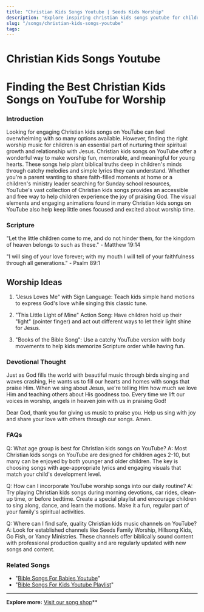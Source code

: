 ```yaml
---
title: "Christian Kids Songs Youtube | Seeds Kids Worship"
description: "Explore inspiring christian kids songs youtube for children's worship and faith development. Biblical music resources for families and ministry."
slug: "/songs/christian-kids-songs-youtube"
tags:
---
```


# Christian Kids Songs Youtube

# Finding the Best Christian Kids Songs on YouTube for Worship

### Introduction
Looking for engaging Christian kids songs on YouTube can feel overwhelming with so many options available. However, finding the right worship music for children is an essential part of nurturing their spiritual growth and relationship with Jesus. Christian kids songs on YouTube offer a wonderful way to make worship fun, memorable, and meaningful for young hearts. These songs help plant biblical truths deep in children's minds through catchy melodies and simple lyrics they can understand. Whether you're a parent wanting to share faith-filled moments at home or a children's ministry leader searching for Sunday school resources, YouTube's vast collection of Christian kids songs provides an accessible and free way to help children experience the joy of praising God. The visual elements and engaging animations found in many Christian kids songs on YouTube also help keep little ones focused and excited about worship time.

### Scripture
"Let the little children come to me, and do not hinder them, for the kingdom of heaven belongs to such as these." - Matthew 19:14

"I will sing of your love forever; with my mouth I will tell of your faithfulness through all generations." - Psalm 89:1

## Worship Ideas
1. "Jesus Loves Me" with Sign Language: Teach kids simple hand motions to express God's love while singing this classic tune.

2. "This Little Light of Mine" Action Song: Have children hold up their "light" (pointer finger) and act out different ways to let their light shine for Jesus.

3. "Books of the Bible Song": Use a catchy YouTube version with body movements to help kids memorize Scripture order while having fun.

### Devotional Thought
Just as God fills the world with beautiful music through birds singing and waves crashing, He wants us to fill our hearts and homes with songs that praise Him. When we sing about Jesus, we're telling Him how much we love Him and teaching others about His goodness too. Every time we lift our voices in worship, angels in heaven join with us in praising God!

Dear God, thank you for giving us music to praise you. Help us sing with joy and share your love with others through our songs. Amen.

### FAQs
Q: What age group is best for Christian kids songs on YouTube?
A: Most Christian kids songs on YouTube are designed for children ages 2-10, but many can be enjoyed by both younger and older children. The key is choosing songs with age-appropriate lyrics and engaging visuals that match your child's development level.

Q: How can I incorporate YouTube worship songs into our daily routine?
A: Try playing Christian kids songs during morning devotions, car rides, clean-up time, or before bedtime. Create a special playlist and encourage children to sing along, dance, and learn the motions. Make it a fun, regular part of your family's spiritual activities.

Q: Where can I find safe, quality Christian kids music channels on YouTube?
A: Look for established channels like Seeds Family Worship, Hillsong Kids, Go Fish, or Yancy Ministries. These channels offer biblically sound content with professional production quality and are regularly updated with new songs and content.

### Related Songs

- "[Bible Songs For Babies Youtube](/songs/bible-songs-for-babies-youtube/)"
- "[Bible Songs For Kids Youtube Playlist](/songs/bible-songs-for-kids-youtube-playlist/)"

---

**Explore more:** [Visit our song shop](https://seedskidsworship.com/shop)**

<!-- Schema Markup -->
<script type="application/ld+json">
{
  "@context": "https://schema.org",
  "@type": "MusicRecording",
  "name": "Christian Kids Songs Youtube",
  "byArtist": {
    "@type": "MusicGroup",
    "name": "Seeds Kids Worship"
  },
  "isFamilyFriendly": true,
  "url": "https://seedskidsworship.com/songs/christian-kids-songs-youtube/"
}
</script>